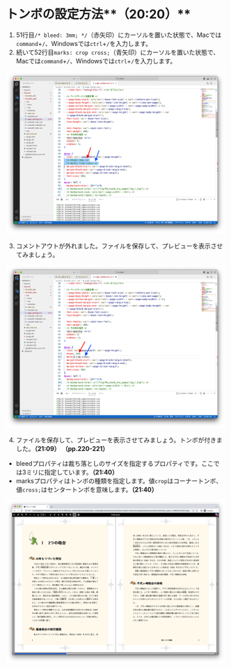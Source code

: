 # トンボの設定方法**（20:20）**

1. 51行目`/* bleed: 3mm; */`（赤矢印）にカーソルを置いた状態で、Macでは`command`+`/`、Windowsでは`ctrl`+`/`を入力します。
2. 続いて52行目`marks: crop cross;`（青矢印）にカーソルを置いた状態で、Macでは`command`+`/`、Windowsでは`ctrl`+`/`を入力します。

![](/images/4-create-your-book-in-vivliostyle-2/3-how-to-add-trim-marks/4-3-1.png)

3. コメントアウトが外れました。ファイルを保存して、プレビューを表示させてみましょう。

![](/images/4-create-your-book-in-vivliostyle-2/3-how-to-add-trim-marks/4-3-2.png)

4. ファイルを保存して、プレビューを表示させてみましょう。トンボが付きました。**（21:09）** **（pp.220-221）**
  - bleedプロパティは裁ち落としのサイズを指定するプロパティです。ここでは3ミリに指定しています。**（21:40）**
  - marksプロパティはトンボの種類を指定します。値`crop`はコーナートンボ、値`cross;`はセンタートンボを意味します。**（21:40）**

![](/images/4-create-your-book-in-vivliostyle-2/3-how-to-add-trim-marks/4-3-3.png)


